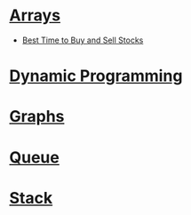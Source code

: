 
# [Arrays](arrays/)
- [Best Time to Buy and Sell Stocks](arrays/best-time-to-buy-and-sell-stocks.cpp)

# [Dynamic Programming](dynamic-programming/)
# [Graphs](graphs/)
# [Queue](queue/)
# [Stack](stack/)